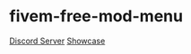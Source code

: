 # fivem-free-mod-menu

[Discord Server](https://discord.gg/al-47)
[Showcase](https://youtu.be/PrniWsCfTwc)
